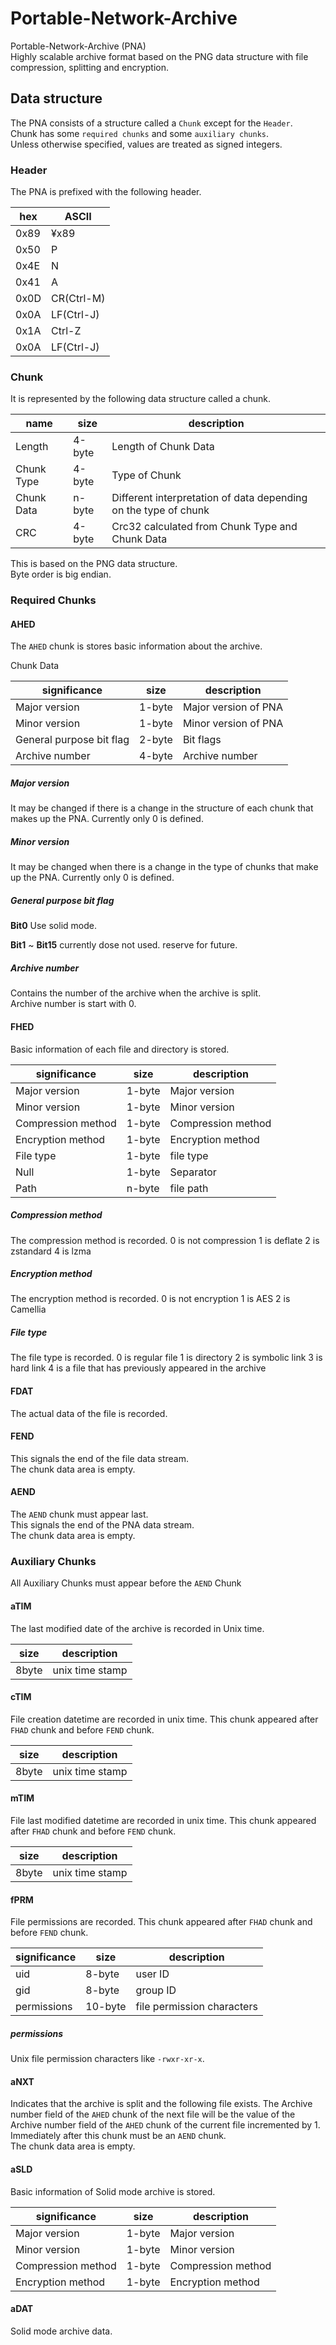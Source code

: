 # Portable-Network-Archive

Portable-Network-Archive (PNA)  
Highly scalable archive format based on the PNG data structure with file compression, splitting and encryption.

## Data structure

The PNA consists of a structure called a `Chunk` except for the `Header`.  
Chunk has some `required chunks` and some `auxiliary chunks`.  
Unless otherwise specified, values are treated as signed integers.

### Header

The PNA is prefixed with the following header.

|hex|ASCII|
|--|--|
|0x89|¥x89|
|0x50|P|
|0x4E|N|
|0x41|A|
|0x0D|CR(Ctrl-M)|
|0x0A|LF(Ctrl-J)|
|0x1A|Ctrl-Z|
|0x0A|LF(Ctrl-J)|

### Chunk

It is represented by the following data structure called a chunk.

|name|size|description|
|--|--|--|
|Length|4-byte|Length of Chunk Data|
|Chunk Type|4-byte|Type of Chunk|
|Chunk Data|n-byte|Different interpretation of data depending on the type of chunk|
|CRC|4-byte|Crc32 calculated from Chunk Type and Chunk Data|

This is based on the PNG data structure.  
Byte order is big endian.  

### Required Chunks  

#### AHED  

The `AHED` chunk is stores basic information about the archive.

Chunk Data  

|significance|size|description|
|--|--|--|
|Major version|1-byte|Major version of PNA|
|Minor version|1-byte|Minor version of PNA|
|General purpose bit flag|2-byte|Bit flags|
|Archive number|4-byte|Archive number|

##### Major version

It may be changed if there is a change in the structure of each chunk that makes up the PNA.
Currently only 0 is defined.

##### Minor version  

It may be changed when there is a change in the type of chunks that make up the PNA.
Currently only 0 is defined.

##### General purpose bit flag

__Bit0__ Use solid mode.

__Bit1__ ~ __Bit15__ currently dose not used. reserve for future.

##### Archive number

Contains the number of the archive when the archive is split.  
Archive number is start with 0.

#### FHED

Basic information of each file and directory is stored.  

|significance|size|description|
|--|--|--|
|Major version|1-byte|Major version|
|Minor version|1-byte|Minor version|
|Compression method|1-byte|Compression method|
|Encryption method|1-byte|Encryption method|
|File type|1-byte|file type|
|Null|1-byte|Separator|
|Path|n-byte|file path|

##### Compression method

The compression method is recorded.
0 is not compression
1 is deflate
2 is zstandard
4 is lzma

##### Encryption method

The encryption method is recorded.
0 is not encryption
1 is AES
2 is Camellia

##### File type

The file type is recorded.
0 is regular file
1 is directory
2 is symbolic link
3 is hard link
4 is a file that has previously appeared in the archive

#### FDAT

The actual data of the file is recorded.

#### FEND

This signals the end of the file data stream.  
The chunk data area is empty.  

#### AEND

The `AEND` chunk must appear last.  
This signals the end of the PNA data stream.  
The chunk data area is empty.  

### Auxiliary Chunks  

All Auxiliary Chunks must appear before the `AEND` Chunk

#### aTIM  

The last modified date of the archive is recorded in Unix time.  

|size|description|
|--|--|
|8byte|unix time stamp|

#### cTIM

File creation datetime are recorded in unix time.
This chunk appeared after `FHAD` chunk and before `FEND` chunk.

|size|description|
|--|--|
|8byte|unix time stamp|

#### mTIM

File last modified datetime are recorded in unix time.
This chunk appeared after `FHAD` chunk and before `FEND` chunk.

|size|description|
|--|--|
|8byte|unix time stamp|

#### fPRM

File permissions are recorded.
This chunk appeared after `FHAD` chunk and before `FEND` chunk.

|significance|size|description|
|--|--|--|
|uid|8-byte|user ID|
|gid|8-byte|group ID|
|permissions|10-byte|file permission characters|

##### permissions

Unix file permission characters like `-rwxr-xr-x`.

#### aNXT

Indicates that the archive is split and the following file exists.
The Archive number field of the `AHED` chunk of the next file will be the value of the Archive number field of the `AHED` chunk of the current file incremented by 1.
Immediately after this chunk must be an `AEND` chunk.  
The chunk data area is empty.  

#### aSLD

Basic information of Solid mode archive is stored.  

|significance|size|description|
|--|--|--|
|Major version|1-byte|Major version|
|Minor version|1-byte|Minor version|
|Compression method|1-byte|Compression method|
|Encryption method|1-byte|Encryption method|

#### aDAT

Solid mode archive data.
